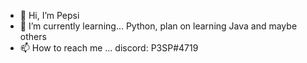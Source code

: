 - 👋 Hi, I’m Pepsi
- 🌱 I’m currently learning... Python, plan on learning Java and maybe others
- 📫 How to reach me ... discord: P3SP#4719
